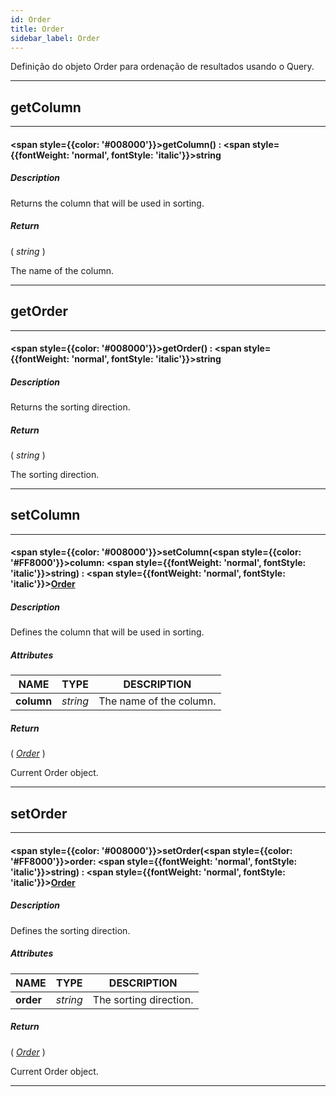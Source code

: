 ```yaml
---
id: Order
title: Order
sidebar_label: Order
---
```


Definição do objeto Order para ordenação de resultados usando o Query.

---

## getColumn

---

#### <span style={{color: '#008000'}}>getColumn</span>() : <span style={{fontWeight: 'normal', fontStyle: 'italic'}}>string</span>
##### Description

Returns the column that will be used in sorting.

##### Return

( _string_ )

The name of the column.

---

## getOrder

---

#### <span style={{color: '#008000'}}>getOrder</span>() : <span style={{fontWeight: 'normal', fontStyle: 'italic'}}>string</span>
##### Description

Returns the sorting direction.

##### Return

( _string_ )

The sorting direction.

---

## setColumn

---

#### <span style={{color: '#008000'}}>setColumn</span>(<span style={{color: '#FF8000'}}>column</span>: <span style={{fontWeight: 'normal', fontStyle: 'italic'}}>string</span>) : <span style={{fontWeight: 'normal', fontStyle: 'italic'}}>[Order](/docs/library/objects/Order)</span>
##### Description

Defines the column that will be used in sorting.

##### Attributes

| NAME | TYPE | DESCRIPTION |
|---|---|---|
| **column** | _string_ | The name of the column. |

##### Return

( _[Order](/docs/library/objects/Order)_ )

Current Order object.

---

## setOrder

---

#### <span style={{color: '#008000'}}>setOrder</span>(<span style={{color: '#FF8000'}}>order</span>: <span style={{fontWeight: 'normal', fontStyle: 'italic'}}>string</span>) : <span style={{fontWeight: 'normal', fontStyle: 'italic'}}>[Order](/docs/library/objects/Order)</span>
##### Description

Defines the sorting direction.

##### Attributes

| NAME | TYPE | DESCRIPTION |
|---|---|---|
| **order** | _string_ | The sorting direction. |

##### Return

( _[Order](/docs/library/objects/Order)_ )

Current Order object.

---

